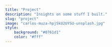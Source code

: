 ```yaml
---
title: "Project"
description: "Insights on some stuff I built."
slug: "project"
image: "carlos-muza-hpjSkU2UYSU-unsplash.jpg"
style:
    background: "#0761d1"
    color: "#fff"
---
```

